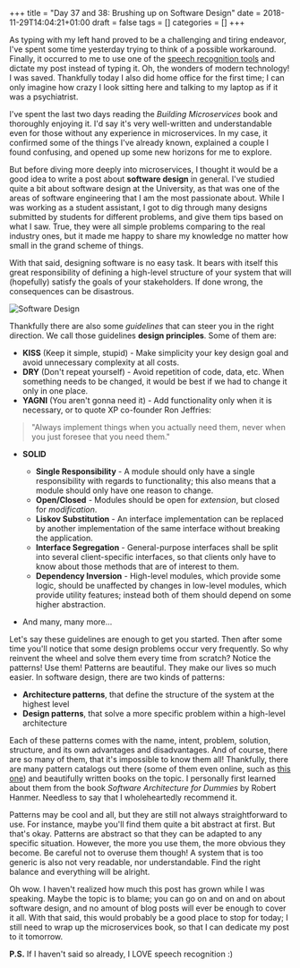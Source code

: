 +++
title = "Day 37 and 38: Brushing up on Software Design"
date = 2018-11-29T14:04:21+01:00
draft = false
tags = []
categories = []
+++

As typing with my left hand proved to be a challenging and tiring endeavor, I've spent some time yesterday trying to think of a possible workaround. Finally, it occurred to me to use one of the [speech recognition tools](https://dictation.io/speech) and dictate my post instead of typing it. Oh, the wonders of modern technology! I was saved. Thankfully today I also did home office for the first time; I can only imagine how crazy I look sitting here and talking to my laptop as if it was a psychiatrist.

I've spent the last two days reading the _Building Microservices_ book and thoroughly enjoying it. I'd say it's very well-written and understandable even for those without any experience in microservices. In my case, it confirmed some of the things I've already known, explained a couple I found confusing,  and opened up some new horizons for me to explore.  

But before diving more deeply into microservices, I thought it would be a good idea to write a post about __software design__ in general. I've studied quite a bit about software design at the University, as that was one of the areas of software engineering that I am the most passionate about. While I was working as a student assistant, I got to dig through many designs submitted by students for different problems, and give them tips based on what I saw. True, they were all simple problems comparing to the real industry ones, but it made me happy to share my knowledge no matter how small in the grand scheme of things.

With that said, designing software is no easy task. It bears with itself this great responsibility of defining a high-level structure of your system that will (hopefully) satisfy the goals of your stakeholders. If done wrong, the consequences can be disastrous. 

![Software Design](https://i.pinimg.com/originals/0e/0b/1f/0e0b1f8c2b36404e4740b6f733097f19.jpg)

Thankfully there are also some _guidelines_ that can steer you in the right direction. We call those guidelines __design principles__. Some of them are:

* __KISS__ (Keep it simple, stupid) - Make simplicity your key design goal and avoid unnecessary complexity at all costs. 
* __DRY__ (Don't repeat yourself) - Avoid repetition of code, data, etc. When something needs to be changed, it would be best if we had to change it only in one place.
* __YAGNI__ (You aren't gonna need it) - Add functionality only when it is necessary, or to quote XP co-founder Ron Jeffries: 

> "Always implement things when you actually need them, never when you just foresee that you need them."

* __SOLID__
    * __Single Responsibility__ - A module should only have a single responsibility with regards to functionality; this also means that a module should only have one reason to change.
    * __Open/Closed__ - Modules should be open for _extension_, but closed for _modification_.
    * __Liskov Substitution__ - An interface implementation can be replaced by another implementation of the same interface without breaking the application.
    * __Interface Segregation__ - General-purpose interfaces shall be split into several client-specific interfaces, so that clients only have to know about those methods that are of interest to them.
    * __Dependency Inversion__ - High-level modules, which provide some logic, should be unaffected by changes in low-level modules, which provide utility features; instead both of them should depend on some higher abstraction.

* And many, many more...

Let's say these guidelines are enough to get you started. Then after some time you'll notice that some design problems occur very frequently. So why reinvent the wheel and solve them every time from scratch? Notice the patterns! Use them! Patterns are beautiful. They make our lives so much easier. In software design, there are two kinds of patterns:

* __Architecture patterns__, that define the structure of the system at the highest level
* __Design  patterns__, that solve a more specific problem within a high-level architecture

Each of these patterns comes with the name, intent, problem, solution, structure, and its own advantages and disadvantages. And of course, there are so many of them, that it's impossible to know them all! Thankfully, there are many pattern catalogs out there (some of them even online, such as [this one](https://refactoring.guru/design-patterns/catalog)) and beautifully written books on the topic. I personally first learned about them from the book _Software Architecture for Dummies_ by Robert Hanmer. Needless to say that I wholeheartedly recommend it.

Patterns may be cool and all, but they are still not always straightforward to use. For instance, maybe you'll find them quite a bit abstract at first. But that's okay. Patterns are abstract so that they can be adapted to any specific situation. However, the more you use them, the more obvious they become. Be careful not to overuse them though! A system that is too generic is also not very readable, nor understandable. Find the right balance and everything will be alright.

Oh wow.  I haven't realized how much this post has grown while I was speaking. Maybe the topic is to blame; you can go on and on and on about software design, and no amount of blog posts will ever be enough to cover it all. With that said, this would probably be a good place to stop for today; I still need to wrap up the microservices book, so that I can dedicate my post to it tomorrow. 

__P.S.__ If I haven't said so already, I LOVE speech recognition :)


